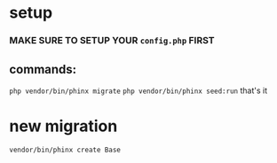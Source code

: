 # setup
### MAKE SURE TO SETUP YOUR `config.php` FIRST
## commands:
`php vendor/bin/phinx migrate`
`php vendor/bin/phinx seed:run`
that's it


# new migration
`vendor/bin/phinx create Base`